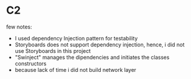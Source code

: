 # C2
few notes:
* I used dependency Injection pattern for testability
* Storyboards does not support dependency injection, hence, i did not use Storyboards in this project
* "Swinject" manages the dipendencies and initiates the classes constructors
* because lack of time i did not build network layer 

